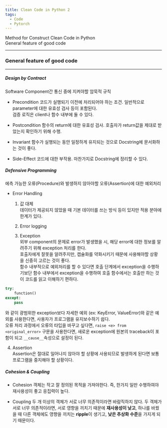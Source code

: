 ```yaml
---
title: Clean Code in Python 2
tags:
  - Code
  - Pytorch
---
```

Method for Construct Clean Code in Python <br>
General feature of good code
<!--more-->

---
### General feature of good code
---

##### Design by Contract
Software Component간 통신 중에 지켜야할 암묵적 규칙<br>

- Precondition
코드가 실행되기 이전에 처리되어야 하는 조건. 일반적으로 parameter에 대한 유효성 검사 등이 포함된다. <br>
검증 로직은 client나 함수 내부에 둘 수 있다.

- Postcondition
함수의 return에 대한 유효성 검사. 호출자가 return값을 제대로 받았는지 확인하기 위해 수행.

- Invariant
함수가 실행되는 동안 일정하게 유지되는 것으로 Docstring에 문서화하는 것이 좋다.

- Side-Effect
코드에 대한 부작용. 마찬가지로 Docstring에 정리할 수 있다.

##### Defensive Programming
에측 가능한 오류(Procedure)와 발생하지 않아야할 오류(Assertion)에 대한 예외처리

- Error Handling <br>
  1) 값 대체 <br>
데이터가 제공되지 않았을 때 기본 데이터를 쓰는 방식 등이 있지만 적용 분야에 한계가 있다.

  2) Error logging <br>
  3) Exception <br>
외부 component의 문제로 error가 발생했을 시, 해당 error에 대한 정보를 알려주기 위해 exception 처리를 한다. <br>
호출자에게 잘못을 알려주지만, 캡슐화를 약화시키기 때문에 사용해야할 상황을 신중히 고르는 것이 좋다. <br>
함수 내부적으로 예외처리를 할 수 있다면 호출 단계에서 exception을 수행하기보단 함수 내부에서 exception을 수행하여 호출 함수에서는 호출만 하는 것이 코드를 읽고 이해하기 편하다. <br>
```py
try:
    function()
except:
    pass
```
와 같이 광범위한 exception보다 자세한 예외 (ex: KeyError, ValueError)와 같은 예외를 사용한다면, 사용자가 프로그램을 유지보수하기 쉽다. <br>
오류 처리 과정에서 오류의 타입을 바꾸고 싶다면, ```raise <e> from <original_error>``` 구문을 사용한다면, 새로운 exception에 원본의 traceback이 포함이 되고 ```__cause__```속성으로 
설정이 된다.<br>
    
  4) Assertion <br>
Assertion은 절대로 일어나지 않아야 할 상황에 사용되므로 발생하게 된다면 보통 프로그램을 중지해야 할 상황이다. 

##### Cohesion & Coupling
- Cohesion
객체는 작고 잘 정의된 목적을 가져야한다. 즉, 한가지 일만 수행하여야 재사용성이 좋고 응집력이 높다.

- Coupling
두 개 이상의 객체가 서로 너무 의존적이라면 바람직하지 않다. 두 객체가 서로 너무 의존적이라면, 서로 영향을 끼치기 때문에 **재사용성이 낮고**, 하나를 바꿨을 때 다른 객체에도 영향을 끼치는 **ripple**이 생기고, **낮은 추상화 수준**을 가지게 되기 때문이다. 








